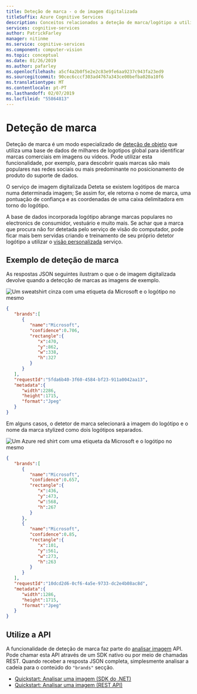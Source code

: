 ```yaml
---
title: Deteção de marca - o de imagem digitalizada
titleSuffix: Azure Cognitive Services
description: Conceitos relacionados a deteção de marca/logótipo a utilizar a API de imagem digitalizada.
services: cognitive-services
author: PatrickFarley
manager: nitinme
ms.service: cognitive-services
ms.component: computer-vision
ms.topic: conceptual
ms.date: 01/26/2019
ms.author: pafarley
ms.openlocfilehash: a5cf4a2b0f5e2e2c83e9fe6aa9237c943fa23ed9
ms.sourcegitcommit: 90cec6cccf303ad4767a343ce00befba020a10f6
ms.translationtype: MT
ms.contentlocale: pt-PT
ms.lasthandoff: 02/07/2019
ms.locfileid: "55864813"
---
```

# <a name="brand-detection"></a>Deteção de marca

Deteção de marca é um modo especializado de [deteção de objeto](concept-object-detection.md) que utiliza uma base de dados de milhares de logotipos global para identificar marcas comerciais em imagens ou vídeos. Pode utilizar esta funcionalidade, por exemplo, para descobrir quais marcas são mais populares nas redes sociais ou mais predominante no posicionamento de produto do suporte de dados.

O serviço de imagem digitalizada Deteta se existem logótipos de marca numa determinada imagem; Se assim for, ele retorna o nome de marca, uma pontuação de confiança e as coordenadas de uma caixa delimitadora em torno do logótipo.

A base de dados incorporada logótipo abrange marcas populares no electronics de consumidor, vestuário e muito mais. Se achar que a marca que procura não for detetada pelo serviço de visão do computador, pode ficar mais bem servidas criando e treinamento de seu próprio detetor logótipo a utilizar o [visão personalizada](https://docs.microsoft.com/azure/cognitive-services/Custom-Vision-Service/) serviço.

## <a name="brand-detection-example"></a>Exemplo de deteção de marca

As respostas JSON seguintes ilustram o que o de imagem digitalizada devolve quando a detecção de marcas as imagens de exemplo.

![Um sweatshirt cinza com uma etiqueta da Microsoft e o logótipo no mesmo](./Images/gray-shirt-logo.jpg)

```json
{
   "brands":[
      {
         "name":"Microsoft",
         "confidence":0.706,
         "rectangle":{
            "x":470,
            "y":862,
            "w":338,
            "h":327
         }
      }
   ],
   "requestId":"5fda6b40-3f60-4584-bf23-911a0042aa13",
   "metadata":{
      "width":2286,
      "height":1715,
      "format":"Jpeg"
   }
}
```
Em alguns casos, o detetor de marca selecionará a imagem do logótipo e o nome da marca stylized como dois logótipos separados.

![Um Azure red shirt com uma etiqueta da Microsoft e o logótipo no mesmo](./Images/red-shirt-logo.jpg)

```json
{
   "brands":[
      {
         "name":"Microsoft",
         "confidence":0.657,
         "rectangle":{
            "x":436,
            "y":473,
            "w":568,
            "h":267
         }
      },
      {
         "name":"Microsoft",
         "confidence":0.85,
         "rectangle":{
            "x":101,
            "y":561,
            "w":273,
            "h":263
         }
      }
   ],
   "requestId":"10dcd2d6-0cf6-4a5e-9733-dc2e4b08ac8d",
   "metadata":{
      "width":1286,
      "height":1715,
      "format":"Jpeg"
   }
}
```

## <a name="use-the-api"></a>Utilize a API
A funcionalidade de deteção de marca faz parte do [analisar imagem](https://westcentralus.dev.cognitive.microsoft.com/docs/services/5adf991815e1060e6355ad44/operations/56f91f2e778daf14a499e1fa) API. Pode chamar esta API através de um SDK nativo ou por meio de chamadas REST. Quando receber a resposta JSON completa, simplesmente analisar a cadeia para o conteúdo do `"brands"` secção.

* [Quickstart: Analisar uma imagem (SDK do .NET)](./quickstarts-sdk/csharp-analyze-sdk.md)
* [Quickstart: Analisar uma imagem (REST API)](./quickstarts/csharp-analyze.md)